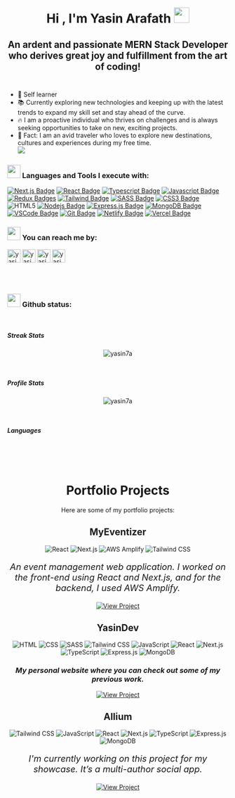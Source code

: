 <!-- thems: #gh-dark-mode-only, #gh-light-mode-only  -->

<h1 align="center"><b>Hi , I'm Yasin Arafath </b><img src="https://media.giphy.com/media/hvRJCLFzcasrR4ia7z/giphy.gif" width="35"></h1>
<h2 align="center">An ardent and passionate MERN Stack Developer who derives great joy and fulfillment from the art of coding!<br/><br/></h2>

- 💪 Self learner
- 📚 Currently exploring new technologies and keeping up with the latest trends to expand my skill set and stay ahead of the curve.
- 🔥 I am a proactive individual who thrives on challenges and is always seeking opportunities to take on new, exciting projects.
- 🌝 Fact: I am an avid traveler who loves to explore new destinations, cultures and experiences during my free time.
<br><img src="https://user-images.githubusercontent.com/73097560/115834477-dbab4500-a447-11eb-908a-139a6edaec5c.gif"><br>

### <img src="https://media2.giphy.com/media/QssGEmpkyEOhBCb7e1/giphy.gif" width ="30"><b> Languages and Tools I execute with:</b>
[![Next.js Badge](https://img.shields.io/badge/next.js-000000?style=for-the-badge&logo=nextdotjs&logoColor=white)](#)
[![React Badge](https://img.shields.io/badge/-React-61DBFB?style=for-the-badge&labelColor=black&logo=react&logoColor=61DBFB)](#)
[![Typescript Badge](https://img.shields.io/badge/-Typescript-007acc?style=for-the-badge&labelColor=black&logo=typescript&logoColor=007acc)](#)
[![Javascript Badge](https://img.shields.io/badge/-Javascript-F0DB4F?style=for-the-badge&labelColor=black&logo=javascript&logoColor=F0DB4F)](#) 
[![Redux Badges](https://img.shields.io/badge/redux-FFFFFF?style=for-the-badge&logo=redux&logoColor=7248B6)](#)
[![Tailwind Badge](https://img.shields.io/badge/Tailwind%20CSS-092749?style=for-the-badge&logo=tailwindcss&logoColor=06B6D4&labelColor=000000)](#) 
[![SASS Badge](https://img.shields.io/badge/Sass-CC6699?style=for-the-badge&logo=sass&logoColor=white)](#)
[![CSS3 Badge](https://img.shields.io/badge/css3-EFEFEF?style=for-the-badge&logo=css3&logoColor=254BDD)](#)
![HTML5](https://img.shields.io/badge/HTML5%20-%23E34F26.svg?style=for-the-badge&logo=html5&logoColor=white)
[![Nodejs Badge](https://img.shields.io/badge/-Nodejs-3C873A?style=for-the-badge&labelColor=black&logo=node.js&logoColor=3C873A)](#) 
[![Express.js Badge](https://img.shields.io/badge/Express.js-000000?style=for-the-badge&logo=express&logoColor=white)](#) 
[![MongoDB Badge](https://img.shields.io/badge/MongoDB-4EA94B?style=for-the-badge&logo=mongodb&logoColor=white)](#) 
[![VSCode Badge](https://img.shields.io/badge/Visual_Studio-5C2D91?style=for-the-badge&logo=visual%20studio&logoColor=white)](#) 
[![Git Badge](https://img.shields.io/badge/Git-F05032?style=for-the-badge&logo=git&logoColor=white)](#)
[![Netlify Badge](https://img.shields.io/badge/Netlify-%2300C7B7.svg?&style=for-the-badge&logo=netlify&logoColor=white)](#)
[![Vercel Badge](https://img.shields.io/badge/Vercel-%23000000.svg?&style=for-the-badge&logo=vercel&logoColor=white)](#)




### <img src="https://media0.giphy.com/media/MKzBhzm5g6zXtcvA0N/giphy.gif" width ="30"><b> You can reach me by:</b>
<p>
      <a href="https://www.linkedin.com/in/yasin-arafath-80ab22207/" target="blank"><img align="center"
         src="https://img.shields.io/badge/linkedin-%231DA1F2.svg?style=for-the-badge&logo=linkedin&logoColor=white"
         alt="yasin" height="30"/></a>
      <a href="https://www.facebook.com/yasinarafath0" target="blank"><img align="center"
         src="https://img.shields.io/badge/facebook-4267B2.svg?style=for-the-badge&logo=facebook&logoColor=white"
         alt="yasin" height="30"/></a>
      <a href="mailto:arafath7yasin@gmail.com" target="blank"><img align="center"
         src="https://img.shields.io/badge/gmail-EA4335.svg?style=for-the-badge&logo=gmail&logoColor=white"
         alt="yasin" height="30"/></a>
      <a href="https://wa.me/+8801747732587" target="blank"><img align="center"
         src="https://img.shields.io/badge/whatsapp-4B7F1.svg?style=for-the-badge&logo=whatsapp&logoColor=white"
         alt="yasin" height="30"/></a>  
    </p>
    
    
   <br> 
   <br> 
    
### <img src="https://media0.giphy.com/media/DDGQgJLkOlSKe08e74/giphy.gif" width ="30"><b> Github status:</b>
   <br> 

<h5> 
Streak Stats</h5>
<p align="center"><img src="https://github-readme-streak-stats.herokuapp.com/?user=yasin7a&theme=tokyonight_duo" alt="yasin7a" /></p>
   <br> 
   <h5> 
Profile Stats</h5>
<p align="center"><img src="https://github-readme-stats.vercel.app/api?username=yasin7a&show_icons=true&count_private=true&locale=en&theme=gruvbox&layout=compact&hide_border=true" alt="yasin7a" /></p>

<br> 
 <h5>Languages</h5>
<p align="center">
<img src="https://github-readme-stats.vercel.app/api/top-langs/?username=yasin7a&langs_count=6&theme=gruvbox&layout=compact&hide_border=true" alt=""/>
      </p>
     <br> 
     <br> 
     


<h1 align="center">Portfolio Projects</h1>

<div align="center">

Here are some of my portfolio projects:

</div>

<h2 align="center">MyEventizer</h2>

<p align="center">
  <img src="https://img.shields.io/badge/-React-blue?style=for-the-badge&logo=react&logoColor=white" alt="React" />
  <img src="https://img.shields.io/badge/-Next.js-blueviolet?style=for-the-badge&logo=nextdotjs&logoColor=white" alt="Next.js" />
  <img src="https://img.shields.io/badge/-AWS%20Amplify-yellow?style=for-the-badge&logo=amazonaws&logoColor=white" alt="AWS Amplify" />
  <img src="https://img.shields.io/badge/Tailwind%20CSS-092749?style=for-the-badge&logo=tailwindcss&logoColor=06B6D4&labelColor=000000" alt="Tailwind CSS" />
</p>


<p align="center" style="font-size: 20px; font-style: italic">
  An event management web application. I worked on the front-end using React and Next.js, and for the backend, I used AWS Amplify.
</p>
<p align="center">
    <a href="https://myeventizer.com/">
      <img src="https://img.shields.io/badge/-View Project-f2f2f2?style=for-the-badge" alt="View Project" />
    </a>
  </p>


<h2 align="center">YasinDev</h2>

<p align="center">
  <img src="https://img.shields.io/badge/-HTML-e34f26?style=for-the-badge&logo=html5&logoColor=white" alt="HTML" />
  <img src="https://img.shields.io/badge/-CSS-1572b6?style=for-the-badge&logo=css3&logoColor=white" alt="CSS" />
  <img src="https://img.shields.io/badge/Sass-CC6699?style=for-the-badge&logo=sass&logoColor=white" alt="SASS" />
       <img src="https://img.shields.io/badge/Tailwind%20CSS-092749?style=for-the-badge&logo=tailwindcss&logoColor=06B6D4&labelColor=000000" alt="Tailwind CSS" />

  <img src="https://img.shields.io/badge/-JavaScript-f7df1e?style=for-the-badge&logo=javascript&logoColor=white" alt="JavaScript" />
  <img src="https://img.shields.io/badge/-React-61dafb?style=for-the-badge&logo=react&logoColor=white" alt="React" />
  <img src="https://img.shields.io/badge/-Next.js-000000?style=for-the-badge&logo=nextdotjs&logoColor=white" alt="Next.js" />
  <img src="https://img.shields.io/badge/-TypeScript-007acc?style=for-the-badge&logo=typescript&logoColor=white" alt="TypeScript" />
  <img src="https://img.shields.io/badge/-Express.js-000000?style=for-the-badge&logo=express&logoColor=white" alt="Express.js" />
  <img src="https://img.shields.io/badge/-MongoDB-47a248?style=for-the-badge&logo=mongodb&logoColor=white" alt="MongoDB" />

</p>

### <p align="center" ><em>My personal website where you can check out some of my previous work.</em></p>



<p align="center">
    <a href="https://yasindev.netlify.app/">
      <img src="https://img.shields.io/badge/-View Projects-f2f2f2?style=for-the-badge" alt="View Project" />
    </a>
  </p>

<h2 align="center">Allium</h2>

<p align="center">
 <img src="https://img.shields.io/badge/Tailwind%20CSS-092749?style=for-the-badge&logo=tailwindcss&logoColor=06B6D4&labelColor=000000" alt="Tailwind CSS" />

  <img src="https://img.shields.io/badge/-JavaScript-f7df1e?style=for-the-badge&logo=javascript&logoColor=white" alt="JavaScript" />
  <img src="https://img.shields.io/badge/-React-61dafb?style=for-the-badge&logo=react&logoColor=white" alt="React" />
  <img src="https://img.shields.io/badge/-Next.js-000000?style=for-the-badge&logo=nextdotjs&logoColor=white" alt="Next.js" />
  <img src="https://img.shields.io/badge/-TypeScript-007acc?style=for-the-badge&logo=typescript&logoColor=white" alt="TypeScript" />
  <img src="https://img.shields.io/badge/-Express.js-000000?style=for-the-badge&logo=express&logoColor=white" alt="Express.js" />
  <img src="https://img.shields.io/badge/-MongoDB-47a248?style=for-the-badge&logo=mongodb&logoColor=white" alt="MongoDB" />

</p>

<p align="center" style="font-size: 20px; font-style: italic">
  I'm currently working on this project for my showcase. It’s a multi-author social app.
</p>


<p align="center">
    <a href="https://allium.vercel.app/">
      <img src="https://img.shields.io/badge/-View Project-f2f2f2?style=for-the-badge" alt="View Project" />
    </a>
  </p>






